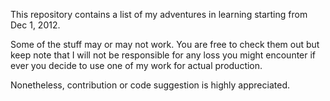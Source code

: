 This repository contains a list of my adventures in learning starting from Dec 1, 2012.

Some of the stuff may or may not work. You are free to check them out but keep note that I will not be responsible for any loss you might encounter if ever you decide to use one of my work for actual production.

Nonetheless, contribution or code suggestion is highly appreciated.
